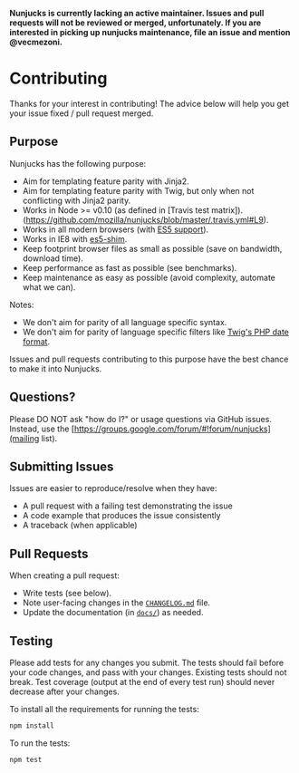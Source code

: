 **Nunjucks is currently lacking an active maintainer. Issues and pull requests
will not be reviewed or merged, unfortunately. If you are interested in 
picking up nunjucks maintenance, file an issue and mention @vecmezoni.**

# Contributing

Thanks for your interest in contributing! The advice below will help you get your issue fixed / pull request merged.


## Purpose

Nunjucks has the following purpose:

* Aim for templating feature parity with Jinja2.
* Aim for templating feature parity with Twig, but only when not conflicting with Jinja2 parity.
* Works in Node >= v0.10 (as defined in [Travis test matrix]).(https://github.com/mozilla/nunjucks/blob/master/.travis.yml#L9).
* Works in all modern browsers (with [ES5 support](http://kangax.github.io/compat-table/es5/)).
* Works in IE8 with [es5-shim](https://github.com/es-shims/es5-shim).
* Keep footprint browser files as small as possible (save on bandwidth, download time).
* Keep performance as fast as possible (see benchmarks).
* Keep maintenance as easy as possible (avoid complexity, automate what we can).

Notes:

* We don't aim for parity of all language specific syntax.
* We don't aim for parity of language specific filters like [Twig's PHP date format](http://twig.sensiolabs.org/doc/functions/date.html).

Issues and pull requests contributing to this purpose have the best chance to make it into Nunjucks.


## Questions?

Please DO NOT ask "how do I?" or usage questions via GitHub issues. Instead,
use the [https://groups.google.com/forum/#!forum/nunjucks](mailing list).


## Submitting Issues

Issues are easier to reproduce/resolve when they have:

- A pull request with a failing test demonstrating the issue
- A code example that produces the issue consistently
- A traceback (when applicable)


## Pull Requests

When creating a pull request:

- Write tests (see below).
- Note user-facing changes in the [`CHANGELOG.md`](CHANGELOG.md) file.
- Update the documentation (in [`docs/`](docs/)) as needed.


## Testing

Please add tests for any changes you submit. The tests should fail before your
code changes, and pass with your changes. Existing tests should not break. Test
coverage (output at the end of every test run) should never decrease after your
changes.

To install all the requirements for running the tests:

```bash
npm install
```

To run the tests:

```bash
npm test
```
